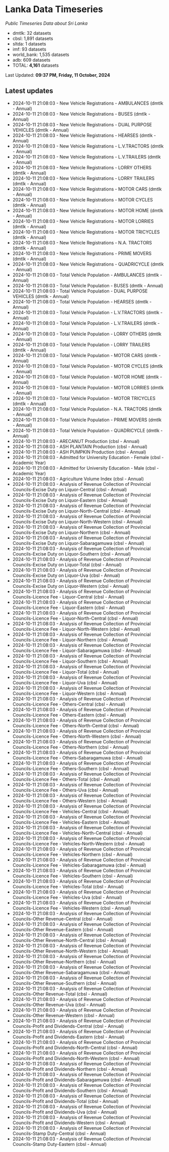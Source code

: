 # Lanka Data Timeseries
*Public Timeseries Data about Sri Lanka*

* dmtlk: 32 datasets
* cbsl: 1,891 datasets
* sltda: 1 datasets
* imf: 93 datasets
* world_bank: 1,535 datasets
* adb: 609 datasets
* TOTAL: **4,161** datasets

Last Updated: **09:37 PM, Friday, 11 October, 2024**

## Latest updates

* 2024-10-11 21:08:03 - New Vehicle Registrations - AMBULANCES (dmtlk - Annual)
* 2024-10-11 21:08:03 - New Vehicle Registrations - BUSES (dmtlk - Annual)
* 2024-10-11 21:08:03 - New Vehicle Registrations - DUAL PURPOSE VEHICLES (dmtlk - Annual)
* 2024-10-11 21:08:03 - New Vehicle Registrations - HEARSES (dmtlk - Annual)
* 2024-10-11 21:08:03 - New Vehicle Registrations - L.V.TRACTORS (dmtlk - Annual)
* 2024-10-11 21:08:03 - New Vehicle Registrations - L.V.TRAILERS (dmtlk - Annual)
* 2024-10-11 21:08:03 - New Vehicle Registrations - LORRY OTHERS (dmtlk - Annual)
* 2024-10-11 21:08:03 - New Vehicle Registrations - LORRY TRAILERS (dmtlk - Annual)
* 2024-10-11 21:08:03 - New Vehicle Registrations - MOTOR CARS (dmtlk - Annual)
* 2024-10-11 21:08:03 - New Vehicle Registrations - MOTOR CYCLES (dmtlk - Annual)
* 2024-10-11 21:08:03 - New Vehicle Registrations - MOTOR HOME (dmtlk - Annual)
* 2024-10-11 21:08:03 - New Vehicle Registrations - MOTOR LORRIES (dmtlk - Annual)
* 2024-10-11 21:08:03 - New Vehicle Registrations - MOTOR TRICYCLES (dmtlk - Annual)
* 2024-10-11 21:08:03 - New Vehicle Registrations - N.A. TRACTORS (dmtlk - Annual)
* 2024-10-11 21:08:03 - New Vehicle Registrations - PRIME MOVERS (dmtlk - Annual)
* 2024-10-11 21:08:03 - New Vehicle Registrations - QUADRICYCLE (dmtlk - Annual)
* 2024-10-11 21:08:03 - Total Vehicle Population - AMBULANCES (dmtlk - Annual)
* 2024-10-11 21:08:03 - Total Vehicle Population - BUSES (dmtlk - Annual)
* 2024-10-11 21:08:03 - Total Vehicle Population - DUAL PURPOSE VEHICLES (dmtlk - Annual)
* 2024-10-11 21:08:03 - Total Vehicle Population - HEARSES (dmtlk - Annual)
* 2024-10-11 21:08:03 - Total Vehicle Population - L.V.TRACTORS (dmtlk - Annual)
* 2024-10-11 21:08:03 - Total Vehicle Population - L.V.TRAILERS (dmtlk - Annual)
* 2024-10-11 21:08:03 - Total Vehicle Population - LORRY OTHERS (dmtlk - Annual)
* 2024-10-11 21:08:03 - Total Vehicle Population - LORRY TRAILERS (dmtlk - Annual)
* 2024-10-11 21:08:03 - Total Vehicle Population - MOTOR CARS (dmtlk - Annual)
* 2024-10-11 21:08:03 - Total Vehicle Population - MOTOR CYCLES (dmtlk - Annual)
* 2024-10-11 21:08:03 - Total Vehicle Population - MOTOR HOME (dmtlk - Annual)
* 2024-10-11 21:08:03 - Total Vehicle Population - MOTOR LORRIES (dmtlk - Annual)
* 2024-10-11 21:08:03 - Total Vehicle Population - MOTOR TRICYCLES (dmtlk - Annual)
* 2024-10-11 21:08:03 - Total Vehicle Population - N.A. TRACTORS (dmtlk - Annual)
* 2024-10-11 21:08:03 - Total Vehicle Population - PRIME MOVERS (dmtlk - Annual)
* 2024-10-11 21:08:03 - Total Vehicle Population - QUADRICYCLE (dmtlk - Annual)
* 2024-10-11 21:08:03 - ARECANUT Production (cbsl - Annual)
* 2024-10-11 21:08:03 - ASH PLANTAIN Production (cbsl - Annual)
* 2024-10-11 21:08:03 - ASH PUMPKIN Production (cbsl - Annual)
* 2024-10-11 21:08:03 - Admitted for University Education - Female (cbsl - Academic Year)
* 2024-10-11 21:08:03 - Admitted for University Education - Male (cbsl - Academic Year)
* 2024-10-11 21:08:03 - Agriculture Volume Index (cbsl - Annual)
* 2024-10-11 21:08:03 - Analysis of Revenue Collection of Provincial Councils-Excise Duty on Liquor-Central (cbsl - Annual)
* 2024-10-11 21:08:03 - Analysis of Revenue Collection of Provincial Councils-Excise Duty on Liquor-Eastern (cbsl - Annual)
* 2024-10-11 21:08:03 - Analysis of Revenue Collection of Provincial Councils-Excise Duty on Liquor-North-Central (cbsl - Annual)
* 2024-10-11 21:08:03 - Analysis of Revenue Collection of Provincial Councils-Excise Duty on Liquor-North-Western (cbsl - Annual)
* 2024-10-11 21:08:03 - Analysis of Revenue Collection of Provincial Councils-Excise Duty on Liquor-Northern (cbsl - Annual)
* 2024-10-11 21:08:03 - Analysis of Revenue Collection of Provincial Councils-Excise Duty on Liquor-Sabaragamuwa (cbsl - Annual)
* 2024-10-11 21:08:03 - Analysis of Revenue Collection of Provincial Councils-Excise Duty on Liquor-Southern (cbsl - Annual)
* 2024-10-11 21:08:03 - Analysis of Revenue Collection of Provincial Councils-Excise Duty on Liquor-Total (cbsl - Annual)
* 2024-10-11 21:08:03 - Analysis of Revenue Collection of Provincial Councils-Excise Duty on Liquor-Uva (cbsl - Annual)
* 2024-10-11 21:08:03 - Analysis of Revenue Collection of Provincial Councils-Excise Duty on Liquor-Western (cbsl - Annual)
* 2024-10-11 21:08:03 - Analysis of Revenue Collection of Provincial Councils-Licence Fee - Liquor-Central (cbsl - Annual)
* 2024-10-11 21:08:03 - Analysis of Revenue Collection of Provincial Councils-Licence Fee - Liquor-Eastern (cbsl - Annual)
* 2024-10-11 21:08:03 - Analysis of Revenue Collection of Provincial Councils-Licence Fee - Liquor-North-Central (cbsl - Annual)
* 2024-10-11 21:08:03 - Analysis of Revenue Collection of Provincial Councils-Licence Fee - Liquor-North-Western (cbsl - Annual)
* 2024-10-11 21:08:03 - Analysis of Revenue Collection of Provincial Councils-Licence Fee - Liquor-Northern (cbsl - Annual)
* 2024-10-11 21:08:03 - Analysis of Revenue Collection of Provincial Councils-Licence Fee - Liquor-Sabaragamuwa (cbsl - Annual)
* 2024-10-11 21:08:03 - Analysis of Revenue Collection of Provincial Councils-Licence Fee - Liquor-Southern (cbsl - Annual)
* 2024-10-11 21:08:03 - Analysis of Revenue Collection of Provincial Councils-Licence Fee - Liquor-Total (cbsl - Annual)
* 2024-10-11 21:08:03 - Analysis of Revenue Collection of Provincial Councils-Licence Fee - Liquor-Uva (cbsl - Annual)
* 2024-10-11 21:08:03 - Analysis of Revenue Collection of Provincial Councils-Licence Fee - Liquor-Western (cbsl - Annual)
* 2024-10-11 21:08:03 - Analysis of Revenue Collection of Provincial Councils-Licence Fee - Others-Central (cbsl - Annual)
* 2024-10-11 21:08:03 - Analysis of Revenue Collection of Provincial Councils-Licence Fee - Others-Eastern (cbsl - Annual)
* 2024-10-11 21:08:03 - Analysis of Revenue Collection of Provincial Councils-Licence Fee - Others-North-Central (cbsl - Annual)
* 2024-10-11 21:08:03 - Analysis of Revenue Collection of Provincial Councils-Licence Fee - Others-North-Western (cbsl - Annual)
* 2024-10-11 21:08:03 - Analysis of Revenue Collection of Provincial Councils-Licence Fee - Others-Northern (cbsl - Annual)
* 2024-10-11 21:08:03 - Analysis of Revenue Collection of Provincial Councils-Licence Fee - Others-Sabaragamuwa (cbsl - Annual)
* 2024-10-11 21:08:03 - Analysis of Revenue Collection of Provincial Councils-Licence Fee - Others-Southern (cbsl - Annual)
* 2024-10-11 21:08:03 - Analysis of Revenue Collection of Provincial Councils-Licence Fee - Others-Total (cbsl - Annual)
* 2024-10-11 21:08:03 - Analysis of Revenue Collection of Provincial Councils-Licence Fee - Others-Uva (cbsl - Annual)
* 2024-10-11 21:08:03 - Analysis of Revenue Collection of Provincial Councils-Licence Fee - Others-Western (cbsl - Annual)
* 2024-10-11 21:08:03 - Analysis of Revenue Collection of Provincial Councils-Licence Fee - Vehicles-Central (cbsl - Annual)
* 2024-10-11 21:08:03 - Analysis of Revenue Collection of Provincial Councils-Licence Fee - Vehicles-Eastern (cbsl - Annual)
* 2024-10-11 21:08:03 - Analysis of Revenue Collection of Provincial Councils-Licence Fee - Vehicles-North-Central (cbsl - Annual)
* 2024-10-11 21:08:03 - Analysis of Revenue Collection of Provincial Councils-Licence Fee - Vehicles-North-Western (cbsl - Annual)
* 2024-10-11 21:08:03 - Analysis of Revenue Collection of Provincial Councils-Licence Fee - Vehicles-Northern (cbsl - Annual)
* 2024-10-11 21:08:03 - Analysis of Revenue Collection of Provincial Councils-Licence Fee - Vehicles-Sabaragamuwa (cbsl - Annual)
* 2024-10-11 21:08:03 - Analysis of Revenue Collection of Provincial Councils-Licence Fee - Vehicles-Southern (cbsl - Annual)
* 2024-10-11 21:08:03 - Analysis of Revenue Collection of Provincial Councils-Licence Fee - Vehicles-Total (cbsl - Annual)
* 2024-10-11 21:08:03 - Analysis of Revenue Collection of Provincial Councils-Licence Fee - Vehicles-Uva (cbsl - Annual)
* 2024-10-11 21:08:03 - Analysis of Revenue Collection of Provincial Councils-Licence Fee - Vehicles-Western (cbsl - Annual)
* 2024-10-11 21:08:03 - Analysis of Revenue Collection of Provincial Councils-Other Revenue-Central (cbsl - Annual)
* 2024-10-11 21:08:03 - Analysis of Revenue Collection of Provincial Councils-Other Revenue-Eastern (cbsl - Annual)
* 2024-10-11 21:08:03 - Analysis of Revenue Collection of Provincial Councils-Other Revenue-North-Central (cbsl - Annual)
* 2024-10-11 21:08:03 - Analysis of Revenue Collection of Provincial Councils-Other Revenue-North-Western (cbsl - Annual)
* 2024-10-11 21:08:03 - Analysis of Revenue Collection of Provincial Councils-Other Revenue-Northern (cbsl - Annual)
* 2024-10-11 21:08:03 - Analysis of Revenue Collection of Provincial Councils-Other Revenue-Sabaragamuwa (cbsl - Annual)
* 2024-10-11 21:08:03 - Analysis of Revenue Collection of Provincial Councils-Other Revenue-Southern (cbsl - Annual)
* 2024-10-11 21:08:03 - Analysis of Revenue Collection of Provincial Councils-Other Revenue-Total (cbsl - Annual)
* 2024-10-11 21:08:03 - Analysis of Revenue Collection of Provincial Councils-Other Revenue-Uva (cbsl - Annual)
* 2024-10-11 21:08:03 - Analysis of Revenue Collection of Provincial Councils-Other Revenue-Western (cbsl - Annual)
* 2024-10-11 21:08:03 - Analysis of Revenue Collection of Provincial Councils-Profit and Dividends-Central (cbsl - Annual)
* 2024-10-11 21:08:03 - Analysis of Revenue Collection of Provincial Councils-Profit and Dividends-Eastern (cbsl - Annual)
* 2024-10-11 21:08:03 - Analysis of Revenue Collection of Provincial Councils-Profit and Dividends-North-Central (cbsl - Annual)
* 2024-10-11 21:08:03 - Analysis of Revenue Collection of Provincial Councils-Profit and Dividends-North-Western (cbsl - Annual)
* 2024-10-11 21:08:03 - Analysis of Revenue Collection of Provincial Councils-Profit and Dividends-Northern (cbsl - Annual)
* 2024-10-11 21:08:03 - Analysis of Revenue Collection of Provincial Councils-Profit and Dividends-Sabaragamuwa (cbsl - Annual)
* 2024-10-11 21:08:03 - Analysis of Revenue Collection of Provincial Councils-Profit and Dividends-Southern (cbsl - Annual)
* 2024-10-11 21:08:03 - Analysis of Revenue Collection of Provincial Councils-Profit and Dividends-Total (cbsl - Annual)
* 2024-10-11 21:08:03 - Analysis of Revenue Collection of Provincial Councils-Profit and Dividends-Uva (cbsl - Annual)
* 2024-10-11 21:08:03 - Analysis of Revenue Collection of Provincial Councils-Profit and Dividends-Western (cbsl - Annual)
* 2024-10-11 21:08:03 - Analysis of Revenue Collection of Provincial Councils-Stamp Duty-Central (cbsl - Annual)
* 2024-10-11 21:08:03 - Analysis of Revenue Collection of Provincial Councils-Stamp Duty-Eastern (cbsl - Annual)